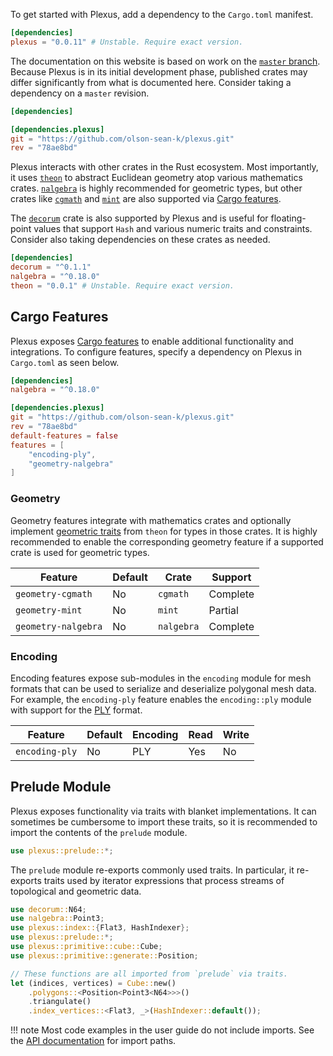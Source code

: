 To get started with Plexus, add a dependency to the `Cargo.toml` manifest.

```toml
[dependencies]
plexus = "0.0.11" # Unstable. Require exact version.
```

The documentation on this website is based on work on the [`master`
branch](https://github.com/olson-sean-k/plexus). Because Plexus is in its
initial development phase, published crates may differ significantly from what
is documented here. Consider taking a dependency on a `master` revision.

```toml
[dependencies]

[dependencies.plexus]
git = "https://github.com/olson-sean-k/plexus.git"
rev = "78ae8bd"
```

Plexus interacts with other crates in the Rust ecosystem. Most importantly, it
uses [`theon`](https://crates.io/crates/theon) to abstract Euclidean geometry
atop various mathematics crates. [`nalgebra`](https://crates.io/crates/nalgebra)
is highly recommended for geometric types, but other crates like
[`cgmath`](https://crates.io/crates/cgmath) and
[`mint`](https://crates.io/crates/mint) are also supported via [Cargo
features](cargo-features).

The [`decorum`](https://crates.io/crates/decorum) crate is also supported by
Plexus and is useful for floating-point values that support `Hash` and various
numeric traits and constraints. Consider also taking dependencies on these
crates as needed.

```toml
[dependencies]
decorum = "^0.1.1"
nalgebra = "^0.18.0"
theon = "0.0.1" # Unstable. Require exact version.
```

## Cargo Features

Plexus exposes [Cargo
features](https://doc.rust-lang.org/cargo/reference/manifest.html#the-features-section)
to enable additional functionality and integrations. To configure features,
specify a dependency on Plexus in `Cargo.toml` as seen below.

```toml
[dependencies]
nalgebra = "^0.18.0"

[dependencies.plexus]
git = "https://github.com/olson-sean-k/plexus.git"
rev = "78ae8bd"
default-features = false
features = [
    "encoding-ply",
    "geometry-nalgebra"
]
```

### Geometry

Geometry features integrate with mathematics crates and optionally implement
[geometric traits](../geometry) from `theon` for types in those crates. It is
highly recommended to enable the corresponding geometry feature if a supported
crate is used for geometric types.

| Feature             | Default | Crate      | Support  |
|---------------------|---------|------------|----------|
| `geometry-cgmath`   | No      | `cgmath`   | Complete |
| `geometry-mint`     | No      | `mint`     | Partial  |
| `geometry-nalgebra` | No      | `nalgebra` | Complete |

### Encoding

Encoding features expose sub-modules in the `encoding` module for mesh formats
that can be used to serialize and deserialize polygonal mesh data. For example,
the `encoding-ply` feature enables the `encoding::ply` module with support for
the [PLY](https://en.wikipedia.org/wiki/ply_(file_format)) format.

| Feature        | Default | Encoding | Read | Write |
|----------------|---------|----------|------|-------|
| `encoding-ply` | No      | PLY      | Yes  | No    |

## Prelude Module

Plexus exposes functionality via traits with blanket implementations. It can
sometimes be cumbersome to import these traits, so it is recommended to import
the contents of the `prelude` module.

```rust
use plexus::prelude::*;
```

The `prelude` module re-exports commonly used traits. In particular, it
re-exports traits used by iterator expressions that process streams of
topological and geometric data.

```rust hl_lines="4"
use decorum::N64;
use nalgebra::Point3;
use plexus::index::{Flat3, HashIndexer};
use plexus::prelude::*;
use plexus::primitive::cube::Cube;
use plexus::primitive::generate::Position;

// These functions are all imported from `prelude` via traits.
let (indices, vertices) = Cube::new()
    .polygons::<Position<Point3<N64>>>()
    .triangulate()
    .index_vertices::<Flat3, _>(HashIndexer::default());
```

!!! note
    Most code examples in the user guide do not include imports. See the [API
    documentation](../rustdoc/plexus/index.html) for import paths.
